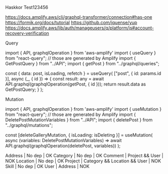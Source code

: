 Haskkor
Test123456

https://docs.amplify.aws/cli/graphql-transformer/connection#has-one
https://formik.org/docs/tutorial
https://github.com/jquense/yup
https://docs.amplify.aws/lib/auth/manageusers/q/platform/js#account-recovery-verification

Query

import { API, graphqlOperation } from 'aws-amplify'
import { useQuery } from "react-query";
// those are generated by Amplify
import { GetPostQuery } from "../API";
import { getPost } from "../graphql/queries";

const { data: post, isLoading, refetch } = useQuery(
["post", { id: params.id }],
async (_, { id }) => {
const result: any = await API.graphql(graphqlOperation(getPost, { id }));
return result.data as GetPostQuery;
}
);

Mutation

import { API, graphqlOperation } from 'aws-amplify'
import { useMutation } from "react-query";
// those are generated by Amplify
import { DeletePostMutationVariables } from "../API";
import { deletePost } from "../graphql/mutations";

const [deleteGalleryMutation, { isLoading: isDeleting }] = useMutation(
async (variables: DeletePostMutationVariables) =>
await API.graphql(graphqlOperation(deletePost, variables))
);


Address | No dep | OK
Category | No dep | OK
Comment | Project && User | NOK
Location | No dep | OK
Project | Category && Location && User | NOK
Skill | No dep | OK
User | Address | NOK
